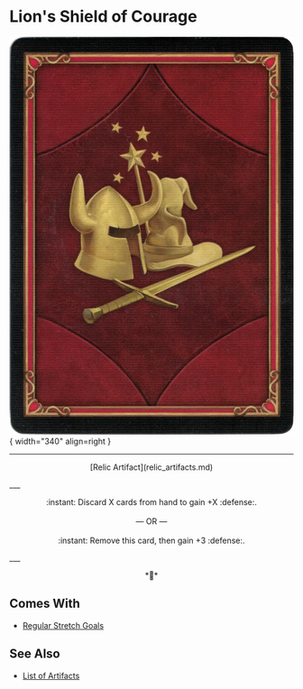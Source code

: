 # Lion's Shield of Courage

![Lion's Shield of Courage](../assets/player-deck-back.webp){ width="340" align=right }
___
<p style="text-align: center;" markdown>[Relic Artifact](relic_artifacts.md)</p>
___
<p style="text-align: center;" markdown>:instant: Discard X cards from hand to gain +X :defense:.<br><br>— OR —<br><br>:instant: Remove this card, then gain +3 :defense:.</p>
___
<p style="text-align: center;" markdown>*🚧*</p>


## Comes With

- [Regular Stretch Goals](../content.md)


## See Also


- [List of Artifacts](index.md)
